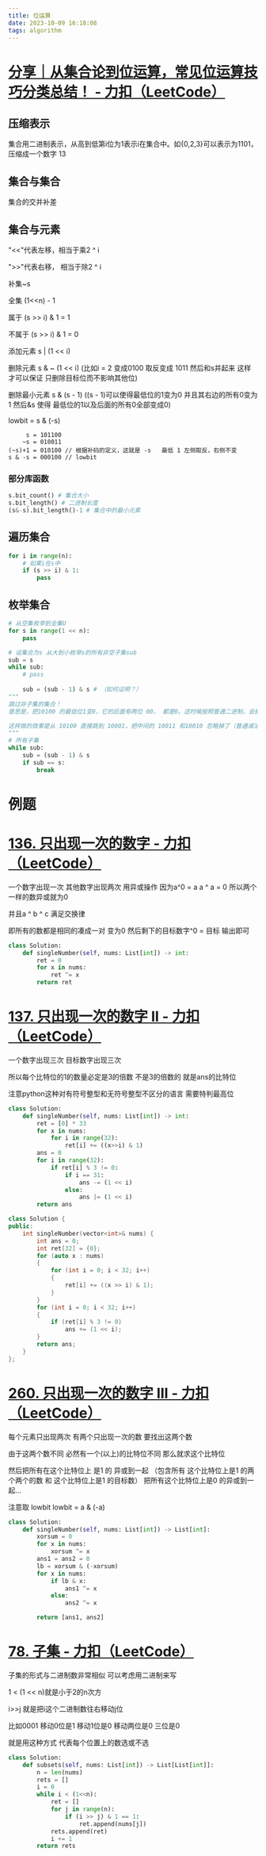 ```yaml
---
title: 位运算
date: 2023-10-09 16:18:08
tags: algorithm
---
```


# [分享｜从集合论到位运算，常见位运算技巧分类总结！ - 力扣（LeetCode）](https://leetcode.cn/circle/discuss/CaOJ45/)

## 压缩表示

集合用二进制表示，从高到低第i位为1表示i在集合中。如{0,2,3}可以表示为1101，压缩成一个数字 13

## 集合与集合

集合的交并补差

## 集合与元素

"<<"代表左移，相当于乘2 ^ i

">>"代表右移， 相当于除2 ^ i

补集~s

全集 (1<<n) - 1

属于  (s >> i) & 1 = 1

不属于 (s >> i) & 1 = 0

添加元素 s | (1 << i)

删除元素 s & ~ (1 << i)  (比如i = 2 变成0100 取反变成 1011 然后和s并起来  这样才可以保证 只删除目标位而不影响其他位)

删除最小元素 s & (s - 1) ((s - 1)可以使得最低位的1变为0 并且其右边的所有0变为1  然后&s 使得 最低位的1以及后面的所有0全部变成0)

lowbit  = s & (-s)  

```
     s = 101100
    ~s = 010011
(~s)+1 = 010100 // 根据补码的定义，这就是 -s   最低 1 左侧取反，右侧不变
s & -s = 000100 // lowbit
```



### 部分库函数

```py
s.bit_count() # 集合大小
s.bit_length() # 二进制长度
(s&-s).bit_length()-1 # 集合中的最小元素
```

## 遍历集合

```py
for i in range(n):
    # 如果i在s中
    if (s >> i) & 1:
        pass
```

## 枚举集合

```py
# 从空集枚举到全集U
for s in range(1 << n):
    pass

# 设集合为s 从大到小枚举s的所有非空子集sub
sub = s
while sub:
    # pass
    
    sub = (sub - 1) & s # （如何证明？）
"""
跳过非子集的集合！
意思是，把10100 的最低位1变0，它的后面有两位 00， 都是0。这时候按照普通二进制，会把这两个 00 都变成 11，如果按照压缩版，就只把原来集合里有的 1 变成 1 （因为求的是子集），其余的还是 0，原有的集合是 10101，最后两位是 01，所以只保留 01。综合起来就是 10100 先变 10000，然后保留 01，变成 10001。

这样做的效果是从 10100 直接跳到 10001，把中间的 10011 和10010 忽略掉了（普通减法顺序是 10100 - 10011 - 10010 - 10001），因为10011 和 10010不是有效的子集。
"""
# 所有子集
while sub:
    sub = (sub - 1) & s
    if sub == s:
        break
```



# 例题

# [136. 只出现一次的数字 - 力扣（LeetCode）](https://leetcode.cn/problems/single-number/)

一个数字出现一次 其他数字出现两次   用异或操作 因为a^0 = a a ^ a = 0 所以两个一样的数异或就为0 

并且a ^ b ^ c 满足交换律  

即所有的数都是相同的凑成一对 变为0   然后剩下的目标数字^0 = 目标  输出即可

```py
class Solution:
    def singleNumber(self, nums: List[int]) -> int:
        ret = 0
        for x in nums:
            ret ^= x
        return ret
```

# [137. 只出现一次的数字 II - 力扣（LeetCode）](https://leetcode.cn/problems/single-number-ii/description/)

一个数字出现三次  目标数字出现三次

所以每个比特位的1的数量必定是3的倍数  不是3的倍数的 就是ans的比特位 

注意python这种对有符号整型和无符号整型不区分的语言 需要特判最高位



```py
class Solution:
    def singleNumber(self, nums: List[int]) -> int:
        ret = [0] * 33
        for x in nums:
            for i in range(32):
                ret[i] += ((x>>i) & 1)
        ans = 0
        for i in range(32):
            if ret[i] % 3 != 0:
                if i == 31:
                    ans -= (1 << i)
                else:
                    ans |= (1 << i)
        return ans
```

```cpp
class Solution {
public:
    int singleNumber(vector<int>& nums) {
        int ans = 0;
        int ret[32] = {0};
        for (auto x : nums)
        {
            for (int i = 0; i < 32; i++)
            {
                ret[i] += ((x >> i) & 1);
            }
        }
        for (int i = 0; i < 32; i++)
        {
            if (ret[i] % 3 != 0)
                ans += (1 << i);
        }
        return ans;
    }
};
```

# [260. 只出现一次的数字 III - 力扣（LeetCode）](https://leetcode.cn/problems/single-number-iii/description/)

每个元素只出现两次  有两个只出现一次的数 要找出这两个数 

由于这两个数不同  必然有一个(以上)的比特位不同  那么就求这个比特位 

然后把所有在这个比特位上 是1 的 异或到一起 （包含所有 这个比特位上是1 的两个两个的数  和 这个比特位上是1 的目标数）  把所有这个比特位上是0 的异或到一起...

注意取  lowbit   lowbit =  a & (-a)

```py
class Solution:
    def singleNumber(self, nums: List[int]) -> List[int]:
        xorsum = 0
        for x in nums:
            xorsum ^= x
        ans1 = ans2 = 0
        lb = xorsum & (-xorsum)
        for x in nums:
            if lb & x:
                ans1 ^= x
            else:
                ans2 ^= x

        return [ans1, ans2]
```

# [78. 子集 - 力扣（LeetCode）](https://leetcode.cn/problems/subsets/description/)

子集的形式与二进制数非常相似 可以考虑用二进制来写

1 < (1 << n)就是小于2的n次方

i>>j 就是把i这个二进制数往右移动j位

比如0001  移动0位是1  移动1位是0 移动两位是0 三位是0

就是用这种方式 代表每个位置上的数选或不选

```python
class Solution:
    def subsets(self, nums: List[int]) -> List[List[int]]:
        n = len(nums)
        rets = []
        i = 0
        while i < (1<<n):
            ret = []
            for j in range(n):
                if (i >> j) & 1 == 1:
                    ret.append(nums[j])
            rets.append(ret)
            i += 1
        return rets
```

